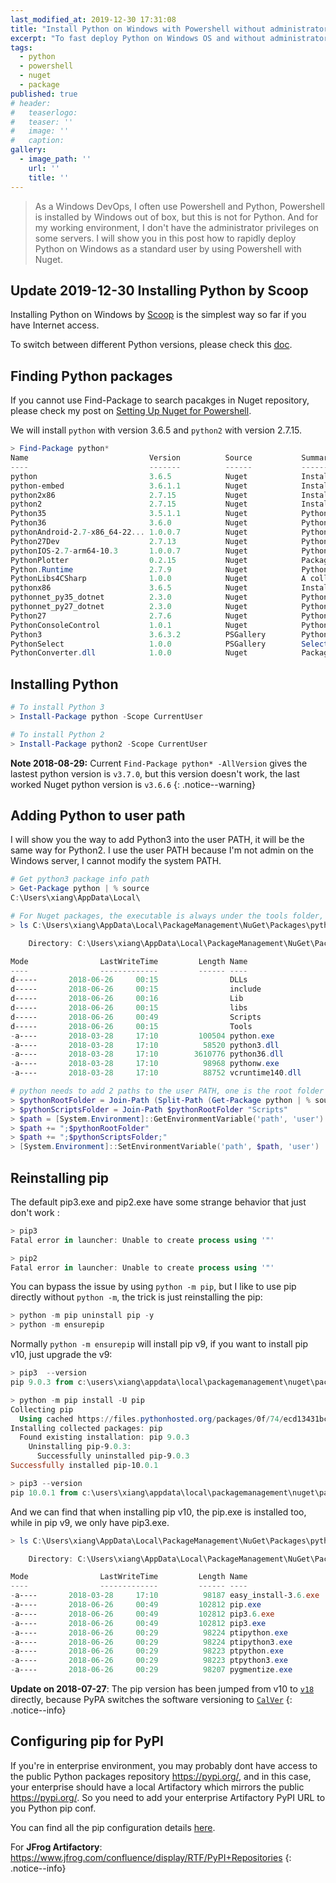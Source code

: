 ```yaml
---
last_modified_at: 2019-12-30 17:31:08
title: "Install Python on Windows with Powershell without administrator privileges"
excerpt: "To fast deploy Python on Windows OS and without administrator privileges, we can use Powershell Install-Package to archive it."
tags:
  - python
  - powershell
  - nuget
  - package
published: true
# header:
#   teaserlogo:
#   teaser: ''
#   image: ''
#   caption:
gallery:
  - image_path: ''
    url: ''
    title: ''
---
```


> As a Windows DevOps, I often use Powershell and Python, Powershell is installed by Windows out of box, but this is not for Python. And for my working environment, I don't have the administrator privileges on some servers. I will show you in this post how to rapidly deploy Python on Windows as a standard user by using Powershell with Nuget.

## Update 2019-12-30 Installing Python by Scoop

Installing Python on Windows by [Scoop](https://github.com/lukesampson/scoop) is the simplest way so far if you have Internet access.

To switch between different Python versions, please check this [doc](https://github.com/lukesampson/scoop/wiki/Switching-Ruby-and-Python-Versions).

## Finding Python packages

If you cannot use Find-Package to search pacakges in Nuget repository, please check my post on [Setting Up Nuget for Powershell](https://copdips.com/2018/05/setting-up-powershell-gallery-and-nuget-gallery-for-powershell.html#set-up-nuget-for-powershell).

We will install `python` with version 3.6.5 and `python2` with version 2.7.15.

```powershell
> Find-Package python*
Name                           Version          Source           Summary
----                           -------          ------           -------
python                         3.6.5            Nuget            Installs 64-bit Python for use in build scenarios.
python-embed                   3.6.1.1          Nuget            Installs 64-bit Python for use in build scenarios a...
python2x86                     2.7.15           Nuget            Installs 32-bit Python 2.7 for use in build scenarios.
python2                        2.7.15           Nuget            Installs 64-bit Python 2.7 for use in build scenarios.
Python35                       3.5.1.1          Nuget            Python 3.5 API
Python36                       3.6.0            Nuget            Python 3.6 API
pythonAndroid-2.7-x86_64-22... 1.0.0.7          Nuget            Python 2.7 android api version: 22.0.0 architecture... pythonAndroid-2.7-armeabi-v... 1.0.0.7          Nuget            Python 2.7 android api version: 22.0.0 architecture... pythonAndroid-2.7-x86_64-23... 1.0.0.7          Nuget            Python 2.7 android api version: 23.0.0 architecture...
Python27Dev                    2.7.13           Nuget            Python 2.7 unofficial dev environment package
pythonIOS-2.7-arm64-10.3       1.0.0.7          Nuget            Python 2.7 iOS api version: 10.3 architecture: arm64
PythonPlotter                  0.2.15           Nuget            Package to allow use of matplotlib from .NET....
Python.Runtime                 2.7.9            Nuget            Python 2.7.9 as a single, stand-alone executable wi...
PythonLibs4CSharp              1.0.0            Nuget            A collection of Iron Python compiled libraries with...
pythonx86                      3.6.5            Nuget            Installs 32-bit Python for use in build scenarios.
pythonnet_py35_dotnet          2.3.0            Nuget            Python 3.5 and .NET Framework
pythonnet_py27_dotnet          2.3.0            Nuget            Python 2.7 and .NET Framework
Python27                       2.7.6            Nuget            Python 2.7 API
PythonConsoleControl           1.0.1            Nuget            PythonConsole
Python3                        3.6.3.2          PSGallery        Python3 interpreter
PythonSelect                   1.0.0            PSGallery        Select a Python distribution to use within a PowerS...
PythonConverter.dll            1.0.0            Nuget            Package description
```

## Installing Python

```powershell
# To install Python 3
> Install-Package python -Scope CurrentUser

# To install Python 2
> Install-Package python2 -Scope CurrentUser
```

**Note 2018-08-29:**
Current `Find-Package python* -AllVersion` gives the lastest python version is `v3.7.0`, but this version doesn't work, the last worked Nuget python version is `v3.6.6`
{: .notice--warning}

## Adding Python to user path

I will show you the way to add Python3 into the user PATH, it will be the same way for Python2.
I use the user PATH because I'm not admin on the Windows server, I cannot modify the system PATH.

```powershell
# Get python3 package info path
> Get-Package python | % source
C:\Users\xiang\AppData\Local\

# For Nuget packages, the executable is always under the tools folder, and the tools folder is at the same level as .nupkg file.
> ls C:\Users\xiang\AppData\Local\PackageManagement\NuGet\Packages\python.3.6.5\tools\

    Directory: C:\Users\xiang\AppData\Local\PackageManagement\NuGet\Packages\python.3.6.5\tools

Mode                LastWriteTime         Length Name
----                -------------         ------ ----
d-----       2018-06-26     00:15                DLLs
d-----       2018-06-26     00:15                include
d-----       2018-06-26     00:16                Lib
d-----       2018-06-26     00:15                libs
d-----       2018-06-26     00:49                Scripts
d-----       2018-06-26     00:15                Tools
-a----       2018-03-28     17:10         100504 python.exe
-a----       2018-03-28     17:10          58520 python3.dll
-a----       2018-03-28     17:10        3610776 python36.dll
-a----       2018-03-28     17:10          98968 pythonw.exe
-a----       2018-03-28     17:10          88752 vcruntime140.dll

# python needs to add 2 paths to the user PATH, one is the root folder containing python.exe, another is the Sripts folder.
> $pythonRootFolder = Join-Path (Split-Path (Get-Package python | % source)) "tools"
> $pythonScriptsFolder = Join-Path $pythonRootFolder "Scripts"
> $path = [System.Environment]::GetEnvironmentVariable('path', 'user')
> $path += ";$pythonRootFolder"
> $path += ";$pythonScriptsFolder;"
> [System.Environment]::SetEnvironmentVariable('path', $path, 'user')
```

## Reinstalling pip

The default pip3.exe and pip2.exe have some strange behavior that just don't work :

```powershell
> pip3
Fatal error in launcher: Unable to create process using '"'

> pip2
Fatal error in launcher: Unable to create process using '"'
```

You can bypass the issue by using `python -m pip`, but I like to use pip directly without `python -m`, the trick is just reinstalling the pip:

```powershell
> python -m pip uninstall pip -y
> python -m ensurepip
```
Normally `python -m ensurepip` will install pip v9, if you want to install pip v10, just upgrade the v9:
```powershell
> pip3  --version
pip 9.0.3 from c:\users\xiang\appdata\local\packagemanagement\nuget\packages\python.3.6.5\tools\lib\site-packages (python 3.6)

> python -m pip install -U pip
Collecting pip
  Using cached https://files.pythonhosted.org/packages/0f/74/ecd13431bcc456ed390b44c8a6e917c1820365cbebcb6a8974d1cd045ab4/pip-10.0.1-py2.py3-none-any.whl
Installing collected packages: pip
  Found existing installation: pip 9.0.3
    Uninstalling pip-9.0.3:
      Successfully uninstalled pip-9.0.3
Successfully installed pip-10.0.1

> pip3 --version
pip 10.0.1 from c:\users\xiang\appdata\local\packagemanagement\nuget\packages\python.3.6.5\tools\lib\site-packages\pip (python 3.6)
```

And we can find that when installing pip v10, the pip.exe is installed too, while in pip v9, we only have pip3.exe.

```powershell
> ls C:\Users\xiang\AppData\Local\PackageManagement\NuGet\Packages\python.3.6.5\tools\Scripts\

    Directory: C:\Users\xiang\AppData\Local\PackageManagement\NuGet\Packages\python.3.6.5\tools\Scripts

Mode                LastWriteTime         Length Name
----                -------------         ------ ----
-a----       2018-03-28     17:10          98187 easy_install-3.6.exe
-a----       2018-06-26     00:49         102812 pip.exe
-a----       2018-06-26     00:49         102812 pip3.6.exe
-a----       2018-06-26     00:49         102812 pip3.exe
-a----       2018-06-26     00:29          98224 ptipython.exe
-a----       2018-06-26     00:29          98224 ptipython3.exe
-a----       2018-06-26     00:29          98223 ptpython.exe
-a----       2018-06-26     00:29          98223 ptpython3.exe
-a----       2018-06-26     00:29          98207 pygmentize.exe
```

**Update on 2018-07-27**:
The pip version has been jumped from v10 to [`v18`](https://pip.pypa.io/en/stable/news/#id1) directly, because PyPA switches the software versioning to [`CalVer`](https://calver.org/)
{: .notice--info}

## Configuring pip for PyPI

If you're in enterprise environment, you may probably dont have access to the public Python packages repository https://pypi.org/, and in this case, your enterprise should have a local Artifactory which mirrors the public https://pypi.org/. So you need to add your enterprise Artifactory PyPI URL to you Python pip conf.

You can find all the pip configuration details [here](https://pip.pypa.io/en/stable/user_guide/#configuration).

For **JFrog Artifactory**:
<https://www.jfrog.com/confluence/display/RTF/PyPI+Repositories>
{: .notice--info}
